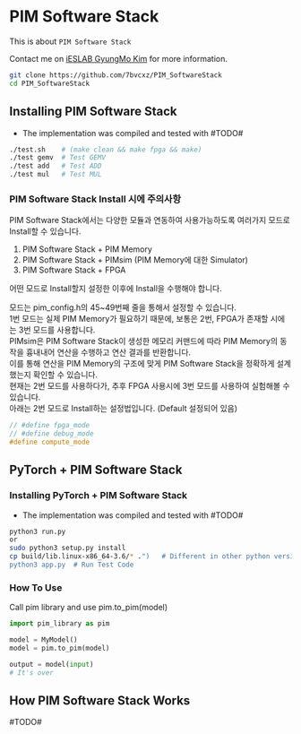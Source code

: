 # PIM Software Stack
This is about `PIM Software Stack`

Contact me on [iESLAB GyungMo Kim](mailto:7bvcxz@gmail.com) for more information.

``` bash
git clone https://github.com/7bvcxz/PIM_SoftwareStack
cd PIM_SoftwareStack
```

## Installing PIM Software Stack
* The implementation was compiled and tested with #TODO#

``` bash
./test.sh    # (make clean && make fpga && make)
./test gemv  # Test GEMV
./test add   # Test ADD
./test mul   # Test MUL
```

### PIM Software Stack Install 시에 주의사항
PIM Software Stack에서는 다양한 모듈과 연동하여 사용가능하도록 여러가지 모드로 Install할 수 있습니다.
1. PIM Software Stack + PIM Memory
2. PIM Software Stack + PIMsim (PIM Memory에 대한 Simulator)
3. PIM Software Stack + FPGA

어떤 모드로 Install할지 설정한 이후에 Install을 수행해야 합니다.

모드는 pim_config.h의 45~49번째 줄을 통해서 설정할 수 있습니다.  
1번 모드는 실제 PIM Memory가 필요하기 때문에, 보통은 2번, FPGA가 존재할 시에는 3번 모드를 사용합니다.  
PIMsim은 PIM Software Stack이 생성한 메모리 커맨드에 따라 PIM Memory의 동작을 흉내내어 연산을 수행하고 연산 결과를 반환합니다.  
이를 통해 연산을 PIM Memory의 구조에 맞게 PIM Software Stack을 정확하게 설계했는지 확인할 수 있습니다.  
현재는 2번 모드를 사용하다가, 추후 FPGA 사용시에 3번 모드를 사용하여 실험해볼 수 있습니다.  
아래는 2번 모드로 Install하는 설정법입니다. (Default 설정되어 있음)

``` cpp
// #define fpga_mode
// #define debug_mode
#define compute_mode
```


## PyTorch + PIM Software Stack
### Installing PyTorch + PIM Software Stack
* The implementation was compiled and tested with #TODO#
``` bash
python3 run.py
or
sudo python3 setup.py install
cp build/lib.linux-x86_64-3.6/* .")   # Different in other python versions (Need to check file name)
python3 app.py  # Run Test Code
```

### How To Use
Call pim library and use pim.to_pim(model)
``` python
import pim_library as pim

model = MyModel()
model = pim.to_pim(model)

output = model(input)
# It's over
```

## How PIM Software Stack Works
#TODO#



